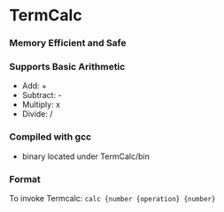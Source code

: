 # TermCalc

### Memory Efficient and Safe

### Supports Basic Arithmetic
- Add:		+
- Subtract:	-
- Multiply:	x
- Divide:	/

### Compiled with gcc
- binary located under TermCalc/bin

### Format
To invoke Termcalc:
`calc {number {operation} {number}`
